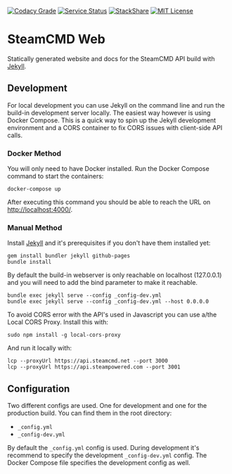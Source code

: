 [![Codacy Grade](https://img.shields.io/codacy/grade/98ef2c5486f34c67b896d7ee27b34ccf.svg?logo=codacy)](https://www.codacy.com/gh/steamcmd/website)
[![Service Status](https://img.shields.io/static/v1?label=service&message=status&color=blue)](https://status.steamcmd.net)
[![StackShare](http://img.shields.io/badge/tech-stack-blue.svg?style=flat)](https://stackshare.io/jona/steamcmd-web)
[![MIT License](https://img.shields.io/badge/license-MIT-blue.svg)](LICENSE)

# SteamCMD Web

Statically generated website and docs for the SteamCMD API build with [Jekyll](https://jekyllrb.com).

## Development

For local development you can use Jekyll on the command line and run the build-in development server locally. The easiest way however is using Docker Compose. This is a quick way to spin up the Jekyll development environment and a CORS container to fix CORS issues with client-side API calls.

### Docker Method

You will only need to have Docker installed. Run the Docker Compose command to start the containers:
```shell
docker-compose up
```
After executing this command you should be able to reach the URL on [http://localhost:4000/](http://localhost:4000/).

### Manual Method

Install [Jekyll](https://jekyllrb.com) and it's prerequisites if you don't have them installed yet:
```shell
gem install bundler jekyll github-pages
bundle install
```
By default the build-in webserver is only reachable on localhost (127.0.0.1) and you will need to add the bind parameter to make it reachable.
```shell
bundle exec jekyll serve --config _config-dev.yml
bundle exec jekyll serve --config _config-dev.yml --host 0.0.0.0
```
To avoid CORS error with the API's used in Javascript you can use a/the Local CORS Proxy. Install this with:
```shell
sudo npm install -g local-cors-proxy
```
And run it locally with:
```shell
lcp --proxyUrl https://api.steamcmd.net --port 3000
lcp --proxyUrl https://api.steampowered.com --port 3001
```

## Configuration

Two different configs are used. One for development and one for the production build. You can find them in the root directory:

*   `_config.yml`
*   `_config-dev.yml`

By default the `_config.yml` config is used. During development it's recommend to specify the development `_config-dev.yml` config. The Docker Compose file specifies the development config as well.
